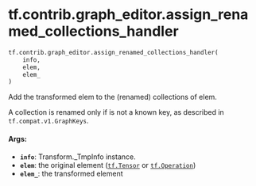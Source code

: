 <div itemscope itemtype="http://developers.google.com/ReferenceObject">
<meta itemprop="name" content="tf.contrib.graph_editor.assign_renamed_collections_handler" />
<meta itemprop="path" content="Stable" />
</div>

# tf.contrib.graph_editor.assign_renamed_collections_handler

``` python
tf.contrib.graph_editor.assign_renamed_collections_handler(
    info,
    elem,
    elem_
)
```

Add the transformed elem to the (renamed) collections of elem.

A collection is renamed only if is not a known key, as described in
`tf.compat.v1.GraphKeys`.

#### Args:

* <b>`info`</b>: Transform._TmpInfo instance.
* <b>`elem`</b>: the original element (<a href="../../../tf/Tensor.md"><code>tf.Tensor</code></a> or <a href="../../../tf/Operation.md"><code>tf.Operation</code></a>)
* <b>`elem_`</b>: the transformed element